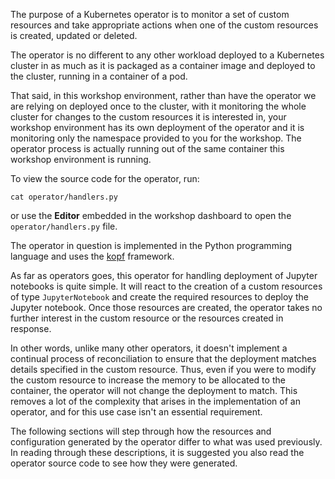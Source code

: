 The purpose of a Kubernetes operator is to monitor a set of custom resources and take appropriate actions when one of the custom resources is created, updated or deleted.

The operator is no different to any other workload deployed to a Kubernetes cluster in as much as it is packaged as a container image and deployed to the cluster, running in a container of a pod.

That said, in this workshop environment, rather than have the operator we are relying on deployed once to the cluster, with it monitoring the whole cluster for changes to the custom resources it is interested in, your workshop environment has its own deployment of the operator and it is monitoring only the namespace provided to you for the workshop. The operator process is actually running out of the same container this workshop environment is running.

To view the source code for the operator, run:

```execute
cat operator/handlers.py
```

or use the **Editor** embedded in the workshop dashboard to open the ``operator/handlers.py`` file.

The operator in question is implemented in the Python programming language and uses the [kopf](https://kopf.readthedocs.io/) framework.

As far as operators goes, this operator for handling deployment of Jupyter notebooks is quite simple. It will react to the creation of a custom resources of type ``JupyterNotebook`` and create the required resources to deploy the Jupyter notebook. Once those resources are created, the operator takes no further interest in the custom resource or the resources created in response.

In other words, unlike many other operators, it doesn't implement a continual process of reconciliation to ensure that the deployment matches details specified in the custom resource. Thus, even if you were to modify the custom resource to increase the memory to be allocated to the container, the operator will not change the deployment to match. This removes a lot of the complexity that arises in the implementation of an operator, and for this use case isn't an essential requirement.

The following sections will step through how the resources and configuration generated by the operator differ to what was used previously. In reading through these descriptions, it is suggested you also read the operator source code to see how they were generated.
